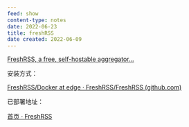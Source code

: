 ```yaml
---
feed: show
content-type: notes
date: 2022-06-23
title: freshRSS
date created: 2022-06-09
---
```


[FreshRSS, a free, self-hostable aggregator…](https://www.freshrss.org/)

安装方式：

[FreshRSS/Docker at edge · FreshRSS/FreshRSS (github.com)](https://github.com/FreshRSS/FreshRSS/tree/edge/Docker)

已部署地址：

[首页 · FreshRSS](http://121.36.173.186:8080/i/?rid=626bc46f7671a)

